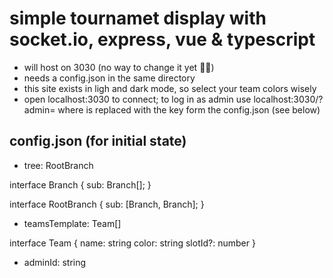 # simple tournamet display with socket.io, express, vue & typescript

- will host on 3030 (no way to change it yet 🤷‍♂️)
- needs a config.json in the same directory
- this site exists in ligh and dark mode, so select your team colors wisely
- open localhost:3030 to connect; to log in as admin use localhost:3030/?admin=<admin-id> where <admin-id> is replaced with the key form the config.json (see below)

## config.json (for initial state)

- tree: RootBranch

interface Branch {
sub: Branch[];
}

interface RootBranch {
sub: [Branch, Branch];
}

- teamsTemplate: Team[]

interface Team {
name: string
color: string
slotId?: number
}

- adminId: string
